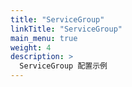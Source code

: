 ```yaml
---
title: "ServiceGroup"
linkTitle: "ServiceGroup"
main_menu: true
weight: 4
description: >
  ServiceGroup 配置示例
---
```

